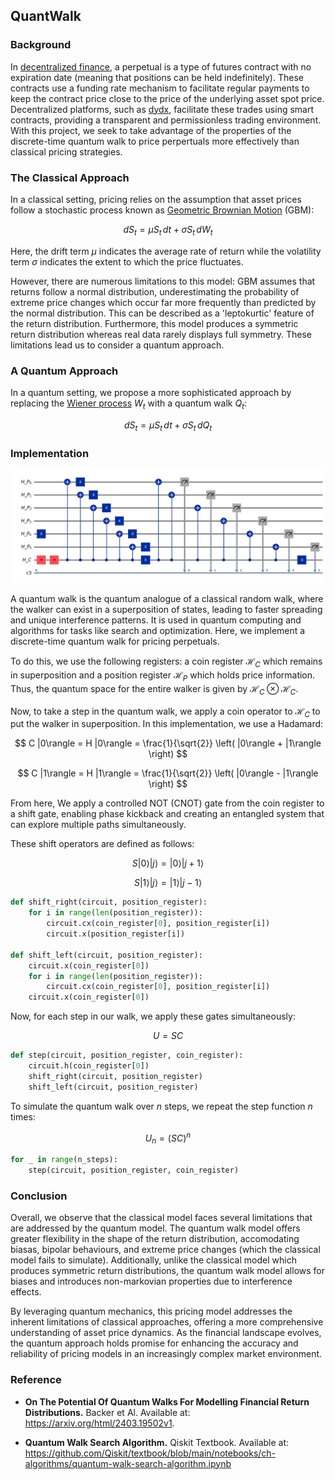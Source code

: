 ## QuantWalk

### Background

In [decentralized finance](https://ethereum.org/en/defi/), a perpetual is a type of futures contract with no expiration date (meaning that positions can be held indefinitely). These contracts use a funding rate mechanism to facilitate regular payments to keep the contract price close to the price of the underlying asset spot price. Decentralized platforms, such as [dydx](https://dydx.exchange/), facilitate these trades using smart contracts, providing a transparent and permissionless trading environment. With this project, we seek to take advantage of the properties of the discrete-time quantum walk to price perpertuals more effectively than classical pricing strategies.

### The Classical Approach

In a classical setting, pricing relies on the assumption that asset prices follow a stochastic process known as [Geometric Brownian Motion](https://en.wikipedia.org/wiki/Geometric_Brownian_motion) (GBM):

$$
dS_t = \mu S_t \, dt + \sigma S_t \, dW_t
$$

Here, the drift term $\mu$ indicates the average rate of return while the volatility term $\sigma$ indicates the extent to which the price fluctuates.

However, there are numerous limitations to this model: GBM assumes that returns follow a normal distribution, underestimating the probability of extreme price changes which occur far more frequently than predicted by the normal distribution. This can be described as a 'leptokurtic' feature of the return distribution. Furthermore, this model produces a symmetric return distribution whereas real data rarely displays full symmetry. These limitations lead us to consider a quantum approach.


### A Quantum Approach

In a quantum setting, we propose a more sophisticated approach by replacing the [Wiener process](https://en.wikipedia.org/wiki/Wiener_process) $W_t$ with a quantum walk $Q_t$:

$$
dS_t = \mu S_t \, dt + \sigma S_t \, dQ_t
$$

### Implementation

![Quantum Walk Circuit](circuit.png)

A quantum walk is the quantum analogue of a classical random walk, where the walker can exist in a superposition of states, leading to faster spreading and unique interference patterns. It is used in quantum computing and algorithms for tasks like search and optimization. Here, we implement a discrete-time quantum walk for pricing perpetuals. 

To do this, we use the following registers: a coin register $\mathcal{H}_C$ which remains in superposition and a position register $\mathcal{H}_P$ which holds price information. Thus, the quantum space for the entire walker is given by $\mathcal{H}_C \otimes \mathcal{H}_C$.

Now, to take a step in the quantum walk, we apply a coin operator to $\mathcal{H}_C$ to put the walker in superposition. In this implementation, we use a Hadamard:

$$
C |0\rangle = H |0\rangle = \frac{1}{\sqrt{2}} \left( |0\rangle + |1\rangle \right)
$$

$$
C |1\rangle = H |1\rangle = \frac{1}{\sqrt{2}} \left( |0\rangle - |1\rangle \right)
$$

From here, We apply a controlled NOT (CNOT) gate from the coin register to a shift gate, enabling phase kickback and creating an entangled system that can explore multiple paths simultaneously.

These shift operators are defined as follows:

$$
S |0\rangle |j\rangle = |0\rangle |j+1\rangle
$$

$$
S |1\rangle |j\rangle = |1\rangle |j-1\rangle
$$

```python
def shift_right(circuit, position_register):
    for i in range(len(position_register)):
        circuit.cx(coin_register[0], position_register[i])
        circuit.x(position_register[i])

def shift_left(circuit, position_register):
    circuit.x(coin_register[0])
    for i in range(len(position_register)):
        circuit.cx(coin_register[0], position_register[i])
    circuit.x(coin_register[0]) 
```

Now, for each step in our walk, we apply these gates simultaneously:

$$
U = SC
$$

```python
def step(circuit, position_register, coin_register):
    circuit.h(coin_register[0])
    shift_right(circuit, position_register)
    shift_left(circuit, position_register)
```

To simulate the quantum walk over $n$ steps, we repeat the step function $n$ times:

$$
U_n = (SC)^n
$$

```python
for _ in range(n_steps):
    step(circuit, position_register, coin_register)
```


### Conclusion

Overall, we observe that the classical model faces several limitations that are addressed by the quantum model. The quantum walk model offers greater flexibility in the shape of the return distribution, accomodating biasas, bipolar behaviours, and extreme price changes (which the classical model fails to simulate). Additionally, unlike the classical model which produces symmetric return distributions, the quantum walk model allows for biases and introduces non-markovian properties due to interference effects. 

By leveraging quantum mechanics, this pricing model addresses the inherent limitations of classical approaches, offering a more comprehensive understanding of asset price dynamics. As the financial landscape evolves, the quantum approach holds promise for enhancing the accuracy and reliability of pricing models in an increasingly complex market environment.

### Reference

* **On The Potential Of Quantum Walks For Modelling Financial Return Distributions.** Backer et Al. Available at: https://arxiv.org/html/2403.19502v1. 

* **Quantum Walk Search Algorithm.** Qiskit Textbook. Available at: https://github.com/Qiskit/textbook/blob/main/notebooks/ch-algorithms/quantum-walk-search-algorithm.ipynb



